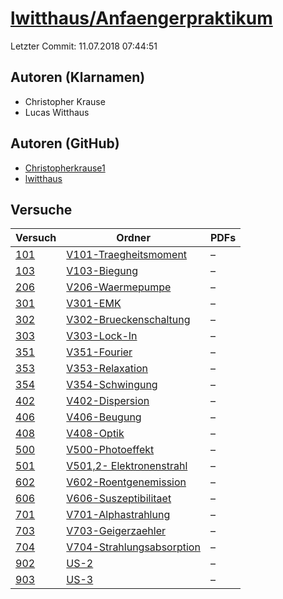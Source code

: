 # [lwitthaus/Anfaengerpraktikum](https://github.com/lwitthaus/Anfaengerpraktikum)

Letzter Commit: 11.07.2018 07:44:51

## Autoren (Klarnamen)
- Christopher Krause
- Lucas Witthaus

## Autoren (GitHub)
- [Christopherkrause1](https://github.com/Christopherkrause1)
- [lwitthaus](https://github.com/lwitthaus)

## Versuche

|        Versuch         |                                                       Ordner                                                       |PDFs|
|------------------------|--------------------------------------------------------------------------------------------------------------------|----|
|[101](../../versuch/101)|[V101-Traegheitsmoment](https://github.com/lwitthaus/Anfaengerpraktikum/tree/master/V101-Traegheitsmoment)          |–   |
|[103](../../versuch/103)|[V103-Biegung](https://github.com/lwitthaus/Anfaengerpraktikum/tree/master/V103-Biegung)                            |–   |
|[206](../../versuch/206)|[V206-Waermepumpe](https://github.com/lwitthaus/Anfaengerpraktikum/tree/master/V206-Waermepumpe)                    |–   |
|[301](../../versuch/301)|[V301-EMK](https://github.com/lwitthaus/Anfaengerpraktikum/tree/master/V301-EMK)                                    |–   |
|[302](../../versuch/302)|[V302-Brueckenschaltung](https://github.com/lwitthaus/Anfaengerpraktikum/tree/master/V302-Brueckenschaltung)        |–   |
|[303](../../versuch/303)|[V303-Lock-In](https://github.com/lwitthaus/Anfaengerpraktikum/tree/master/V303-Lock-In)                            |–   |
|[351](../../versuch/351)|[V351-Fourier](https://github.com/lwitthaus/Anfaengerpraktikum/tree/master/V351-Fourier)                            |–   |
|[353](../../versuch/353)|[V353-Relaxation](https://github.com/lwitthaus/Anfaengerpraktikum/tree/master/V353-Relaxation)                      |–   |
|[354](../../versuch/354)|[V354-Schwingung](https://github.com/lwitthaus/Anfaengerpraktikum/tree/master/V354-Schwingung)                      |–   |
|[402](../../versuch/402)|[V402-Dispersion](https://github.com/lwitthaus/Anfaengerpraktikum/tree/master/V402-Dispersion)                      |–   |
|[406](../../versuch/406)|[V406-Beugung](https://github.com/lwitthaus/Anfaengerpraktikum/tree/master/V406-Beugung)                            |–   |
|[408](../../versuch/408)|[V408-Optik](https://github.com/lwitthaus/Anfaengerpraktikum/tree/master/V408-Optik)                                |–   |
|[500](../../versuch/500)|[V500-Photoeffekt](https://github.com/lwitthaus/Anfaengerpraktikum/tree/master/V500-Photoeffekt)                    |–   |
|[501](../../versuch/501)|[V501,2- Elektronenstrahl](https://github.com/lwitthaus/Anfaengerpraktikum/tree/master/V501%2C2-%20Elektronenstrahl)|–   |
|[602](../../versuch/602)|[V602-Roentgenemission](https://github.com/lwitthaus/Anfaengerpraktikum/tree/master/V602-Roentgenemission)          |–   |
|[606](../../versuch/606)|[V606-Suszeptibilitaet](https://github.com/lwitthaus/Anfaengerpraktikum/tree/master/V606-Suszeptibilitaet)          |–   |
|[701](../../versuch/701)|[V701-Alphastrahlung](https://github.com/lwitthaus/Anfaengerpraktikum/tree/master/V701-Alphastrahlung)              |–   |
|[703](../../versuch/703)|[V703-Geigerzaehler](https://github.com/lwitthaus/Anfaengerpraktikum/tree/master/V703-Geigerzaehler)                |–   |
|[704](../../versuch/704)|[V704-Strahlungsabsorption](https://github.com/lwitthaus/Anfaengerpraktikum/tree/master/V704-Strahlungsabsorption)  |–   |
|[902](../../versuch/902)|[US-2](https://github.com/lwitthaus/Anfaengerpraktikum/tree/master/US-2)                                            |–   |
|[903](../../versuch/903)|[US-3](https://github.com/lwitthaus/Anfaengerpraktikum/tree/master/US-3)                                            |–   |
